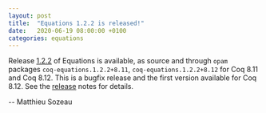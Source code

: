 ```yaml
---
layout: post
title:  "Equations 1.2.2 is released!"
date:   2020-06-19 08:00:00 +0100
categories: equations
---
```


Release [1.2.2][release] of Equations is available, as source and
through `opam` packages `coq-equations.1.2.2+8.11`, `coq-equations.1.2.2+8.12` 
for Coq 8.11 and Coq 8.12. This is a bugfix release and the first version available
for Coq 8.12. See the [release][release] notes for details.

[release]: https://github.com/mattam82/Coq-Equations/releases/tag/v1.2.1-8.10-2

-- Matthieu Sozeau
